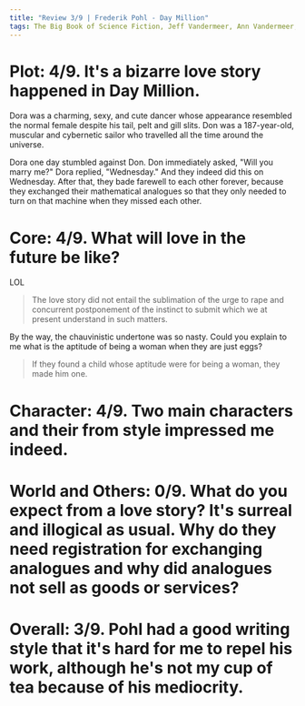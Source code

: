 ```yaml
---
title: "Review 3/9 | Frederik Pohl - Day Million"
tags: The Big Book of Science Fiction, Jeff Vandermeer, Ann Vandermeer, short story, novelette, science fiction, 1919-2013, 1966
---
```


# Plot: 4/9. It's a bizarre love story happened in Day Million.
Dora was a charming, sexy, and cute dancer whose appearance resembled the normal female despite his tail, pelt and gill slits. 
Don was a 187-year-old, muscular and cybernetic sailor who travelled all the time around the universe.

Dora one day stumbled against Don. Don immediately asked, "Will you marry me?" Dora replied, "Wednesday." And they indeed did this on Wednesday. After that, they bade farewell to each other forever, because they exchanged their mathematical analogues so that they only needed to turn on that machine when they missed each other.


# Core: 4/9. What will love in the future be like?
LOL
> The love story did not entail the sublimation of the urge to rape and concurrent postponement of the instinct to submit which we at present understand in such matters.

By the way, the chauvinistic undertone was so nasty. Could you explain to me what is the aptitude of being a woman when they are just eggs?
> If they found a child whose aptitude were for being a woman, they made him one.


# Character: 4/9. Two main characters and their from style impressed me indeed.



# World and Others: 0/9. What do you expect from a love story? It's surreal and illogical as usual. Why do they need registration for exchanging analogues and why did analogues not sell as goods or services?



# Overall: 3/9. Pohl had a good writing style that it's hard for me to repel his work, although he's not my cup of tea because of his mediocrity.
